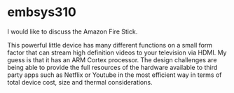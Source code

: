 # embsys310

I would like to discuss the Amazon Fire Stick.

This powerful little device has many different functions on a small form factor that can stream high definition videos to your television via HDMI.
My guess is that it has an ARM Cortex processor.
The design challenges are being able to provide the full resources of the hardware available to third party apps such as Netflix or Youtube in the most efficient way in terms of total device cost, size and thermal considerations.

